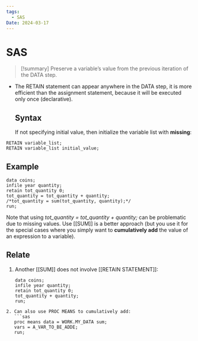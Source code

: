 ```yaml
---
tags:
  - SAS
Date: 2024-03-17
---
```

# SAS
> [!summary] 
> Preserve a variable’s value from the previous iteration of the DATA step.

- The RETAIN statement can appear anywhere in the DATA step, it is more efficient than the assignment statement, because it will be executed only once (declarative).
  ## Syntax
  If not specifying initial value, then initialize the variable list with **missing**: 
```sas
RETAIN variable_list;
RETAIN variable_list initial_value;
```
## Example
```sas
data coins;
infile year quantity;
retain tot_quantity 0;
tot_quantity = tot_quantity + quantity;
/*tot_quantity = sum(tot_quantity, quantity);*/
run;
```

Note that using *tot_quantity = tot_quantity + quantity;* can be problematic due to missing values. Use [[SUM]] is a better approach (but you use it for the special cases where you simply want to **cumulatively add** the value of an expression to a variable).
## Relate
1. Another [[SUM]] does not involve [[RETAIN STATEMENT]]: 
   ```sas
   data coins;
   infile year quantity;
   retain tot_quantity 0;
   tot_quantity + quantity;
   run;
```
2. Can also use PROC MEANS to cumulatively add:
   ```sas
   proc means data = WORK.MY_DATA sum;
   vars = A_VAR_TO_BE_ADDE;
   run;
   ```